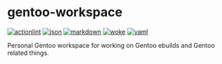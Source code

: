 # gentoo-workspace

[![actionlint](https://github.com/vpayno/gentoo-workspace/actions/workflows/gh-actions.yaml/badge.svg?branch=main)](https://github.com/vpayno/gentoo-workspace/actions/workflows/gh-actions.yaml)
[![json](https://github.com/vpayno/gentoo-workspace/actions/workflows/json.yaml/badge.svg?branch=main)](https://github.com/vpayno/gentoo-workspace/actions/workflows/json.yaml)
[![markdown](https://github.com/vpayno/gentoo-workspace/actions/workflows/markdown.yaml/badge.svg?branch=main)](https://github.com/vpayno/gentoo-workspace/actions/workflows/markdown.yaml)
[![woke](https://github.com/vpayno/gentoo-workspace/actions/workflows/woke.yaml/badge.svg?branch=main)](https://github.com/vpayno/gentoo-workspace/actions/workflows/woke.yaml)
[![yaml](https://github.com/vpayno/gentoo-workspace/actions/workflows/yaml.yaml/badge.svg?branch=main)](https://github.com/vpayno/gentoo-workspace/actions/workflows/yaml.yaml)

Personal Gentoo workspace for working on Gentoo ebuilds and Gentoo related things.
